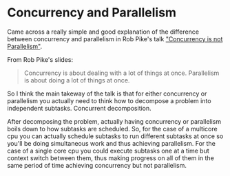 # Concurrency and Parallelism

Came across a really simple and good explanation of the difference between
concurrency and parallelism in Rob Pike's talk ["Concurrency is not Parallelism"][1].

From Rob Pike's slides:

> Concurrency is about dealing with a lot of things at once.
> Parallelism is about doing a lot of things at once.

So I think the main takeway of the talk is that for either concurrency
or parallelism you actually need to think how to decompose a problem into
independent subtasks. Concurrent decomposition.

After decomposing the problem, actually having concurrency or parallelism
boils down to how subtasks are scheduled. So, for the case of a multicore
cpu you can actually schedule subtasks to run different subtasks at once
so you'll be doing simultaneous work and thus achieving parallelism. For
the case of a single core cpu you could execute subtasks one at a time
but context switch between them, thus making progress on all of them
in the same period of time achieving concurrency but not parallelism.

[1]:https://www.youtube.com/watch?v=qmg1CF3gZQ0
